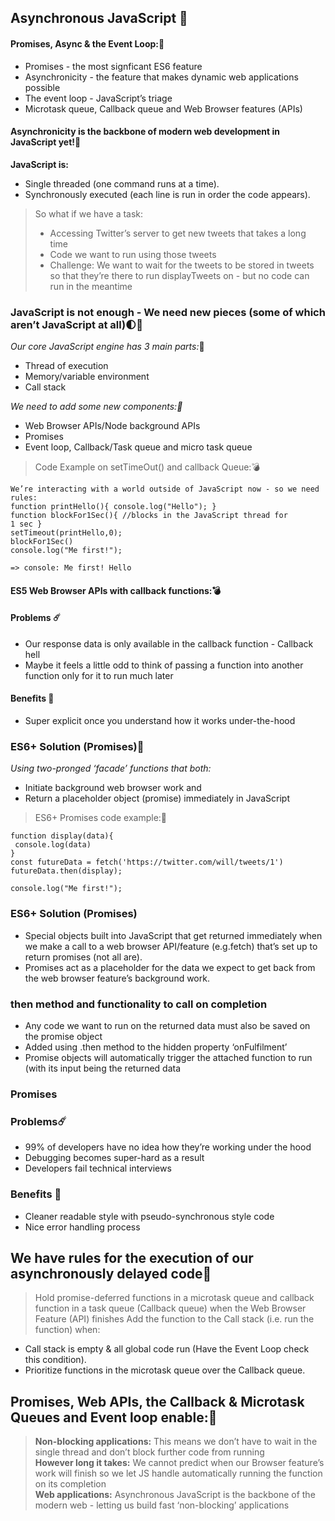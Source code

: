 ## Asynchronous JavaScript 🎯

#### Promises, Async & the Event Loop::blossom:
- Promises - the most signficant ES6 feature
- Asynchronicity - the feature that makes dynamic web applications possible
- The event loop - JavaScript’s triage
- Microtask queue, Callback queue and Web Browser features (APIs) <br/>

#### Asynchronicity is the backbone of modern web development in JavaScript yet!:blossom:
**JavaScript is:**
- Single threaded (one command runs at a time).
- Synchronously executed (each line is run in order the code appears).<br/>
> So what if we have a task: <br/>
> - Accessing Twitter’s server to get new tweets that takes a long time <br/>
> - Code we want to run using those tweets <br/>
> - Challenge: We want to wait for the tweets to be stored in tweets so that they’re there to run displayTweets on - but no code can run in the meantime <br/>

### JavaScript is not enough - We need new pieces (some of which aren’t JavaScript at all):first_quarter_moon:💎
*Our core JavaScript engine has 3 main parts:*:blossom:
- Thread of execution
- Memory/variable environment
- Call stack <br/>

*We need to add some new components::blossom:*
- Web Browser APIs/Node background APIs
- Promises
- Event loop, Callback/Task queue and micro task queue <br/>

> Code Example on setTimeOut() and callback Queue::bomb:
```
We’re interacting with a world outside of JavaScript now - so we need rules:
function printHello(){ console.log("Hello"); }
function blockFor1Sec(){ //blocks in the JavaScript thread for
1 sec }
setTimeout(printHello,0);
blockFor1Sec()
console.log("Me first!");

=> console: Me first! Hello
```
#### ES5 Web Browser APIs with callback functions::bomb:
#### Problems ☄️
- Our response data is only available in the callback function - Callback hell
- Maybe it feels a little odd to think of passing a function into another function only for it
to run much later
#### Benefits :hibiscus:
- Super explicit once you understand how it works under-the-hood

### ES6+ Solution (Promises):ribbon:
*Using two-pronged ‘facade’ functions that both:<br/>*
- Initiate background web browser work and
- Return a placeholder object (promise) immediately in JavaScript

> ES6+ Promises code example::crown:
```
function display(data){
 console.log(data)
}
const futureData = fetch('https://twitter.com/will/tweets/1')
futureData.then(display);

console.log("Me first!");
```

### ES6+ Solution (Promises)
- Special objects built into JavaScript that get returned immediately when we make a call to a web browser API/feature (e.g.fetch) that’s set up to return promises (not all are).
- Promises act as a placeholder for the data we expect to get back from the web browser feature’s background work.

### then method and functionality to call on completion
- Any code we want to run on the returned data must also be saved on the promise object
- Added using .then method to the hidden property ‘onFulfilment’
- Promise objects will automatically trigger the attached function to run (with its input being the returned data

### Promises
### Problems☄️
- 99% of developers have no idea how they’re working under the hood
- Debugging becomes super-hard as a result
- Developers fail technical interviews
### Benefits :hibiscus:
- Cleaner readable style with pseudo-synchronous style code
- Nice error handling process<br/>

## We have rules for the execution of our asynchronously delayed code💎
> Hold promise-deferred functions in a microtask queue and callback function in a task queue (Callback queue) when the Web Browser Feature (API) finishes Add the function to the Call stack (i.e. run the function) when:
 - Call stack is empty & all global code run (Have the Event Loop check this condition).
 - Prioritize functions in the microtask queue over the Callback queue.

## Promises, Web APIs, the Callback & Microtask Queues and Event loop enable:💎
> **Non-blocking applications:** This means we don’t have to wait in the single thread and don’t block further code from running <br/>
> **However long it takes:** We cannot predict when our Browser feature’s work will finish so we let JS handle automatically running the function on its completion <br/>
> **Web applications:** Asynchronous JavaScript is the backbone of the modern web - letting us build fast ‘non-blocking’ applications <br/>
